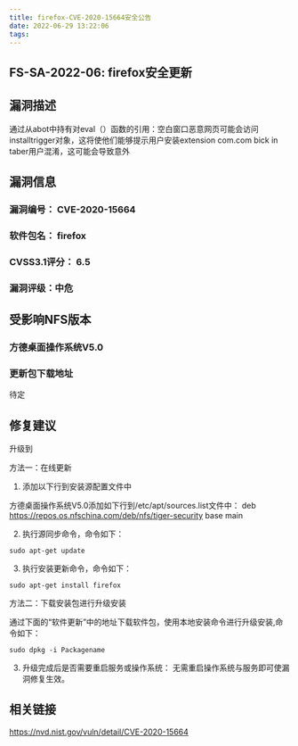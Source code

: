 ```yaml
---
title: firefox-CVE-2020-15664安全公告
date: 2022-06-29 13:22:06
tags:
---
```

## FS-SA-2022-06: firefox安全更新

## 漏洞描述

通过从abot中持有对eval（）函数的引用：空白窗口恶意网页可能会访问installtrigger对象，这将使他们能够提示用户安装extension com.com bick in taber用户混淆，这可能会导致意外

## 漏洞信息

###    漏洞编号： CVE-2020-15664

###    软件包名： firefox

###    CVSS3.1评分： 6.5

###    漏洞评级：中危

## 受影响NFS版本

###    方德桌面操作系统V5.0

### 更新包下载地址

待定

## 修复建议

升级到 

方法一：在线更新

1. 添加以下行到安装源配置文件中

方德桌面操作系统V5.0添加如下行到/etc/apt/sources.list文件中：
deb https://repos.os.nfschina.com/deb/nfs/tiger-security base main

2. 执行源同步命令，命令如下：

```
sudo apt-get update
```

3. 执行安装更新命令，命令如下：

```
sudo apt-get install firefox
```

方法二：下载安装包进行升级安装

通过下面的“软件更新”中的地址下载软件包，使用本地安装命令进行升级安装,命令如下：

```
sudo dpkg -i Packagename
```

3. 升级完成后是否需要重启服务或操作系统：
   无需重启操作系统与服务即可使漏洞修复生效。

## 相关链接

https://nvd.nist.gov/vuln/detail/CVE-2020-15664
